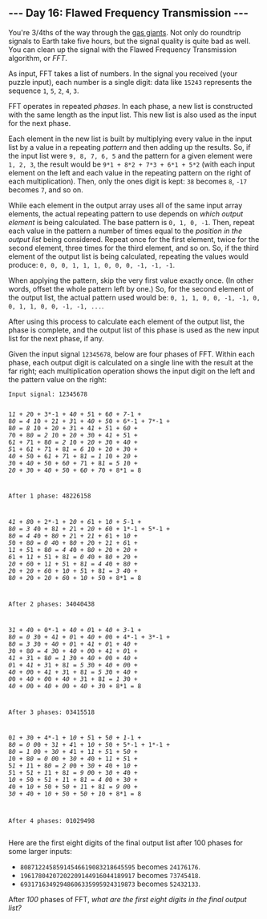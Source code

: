 <h2>--- Day 16: Flawed Frequency Transmission ---</h2><p>You&apos;re 3/4ths of the way through the <a href="https://en.wikipedia.org/wiki/Gas_giant">gas giants</a>. Not only do roundtrip signals to Earth take <span title="In minutes, that&apos;s as many as thirty tens!">five hours</span>, but the signal quality is quite bad as well.  You can clean up the signal with the Flawed Frequency Transmission algorithm, or <em>FFT</em>.</p>
<p>As input, FFT takes a list of numbers.  In the signal you received (your puzzle input), each number is a single digit: data like <code>15243</code> represents the sequence <code>1</code>, <code>5</code>, <code>2</code>, <code>4</code>, <code>3</code>.</p>
<p>FFT operates in repeated <em>phases</em>.  In each phase, a new list is constructed with the same length as the input list.  This new list is also used as the input for the next phase.</p>
<p>Each element in the new list is built by multiplying every value in the input list by a value in a repeating <em>pattern</em> and then adding up the results. So, if the input list were <code>9, 8, 7, 6, 5</code> and the pattern for a given element were <code>1, 2, 3</code>, the result would be <code>9*1 + 8*2 + 7*3 + 6*1 + 5*2</code> (with each input element on the left and each value in the repeating pattern on the right of each multiplication). Then, only the ones digit is kept: <code>38</code> becomes <code>8</code>, <code>-17</code> becomes <code>7</code>, and so on.</p>
<p>While each element in the output array uses all of the same input array elements, the actual repeating pattern to use depends on <em>which output element</em> is being calculated. The base pattern is <code>0, 1, 0, -1</code>.  Then, repeat each value in the pattern a number of times equal to the <em>position in the output list</em> being considered. Repeat once for the first element, twice for the second element, three times for the third element, and so on.  So, if the third element of the output list is being calculated, repeating the values would produce: <code>0, 0, 0, 1, 1, 1, 0, 0, 0, -1, -1, -1</code>.</p>
<p>When applying the pattern, skip the very first value exactly once. (In other words, offset the whole pattern left by one.) So, for the second element of the output list, the actual pattern used would be: <code>0, 1, 1, 0, 0, -1, -1, 0, 0, 1, 1, 0, 0, -1, -1, ...</code>.</p>
<p>After using this process to calculate each element of the output list, the phase is complete, and the output list of this phase is used as the new input list for the next phase, if any.</p>
<p>Given the input signal <code>12345678</code>, below are four phases of FFT. Within each phase, each output digit is calculated on a single line with the result at the far right; each multiplication operation shows the input digit on the left and the pattern value on the right:</p>
<pre><code>Input signal: 12345678

1*1  + 2*0  + 3*-1 + 4*0  + 5*1  + 6*0  + 7*-1 + 8*0  = 4
1*0  + 2*1  + 3*1  + 4*0  + 5*0  + 6*-1 + 7*-1 + 8*0  = 8
1*0  + 2*0  + 3*1  + 4*1  + 5*1  + 6*0  + 7*0  + 8*0  = 2
1*0  + 2*0  + 3*0  + 4*1  + 5*1  + 6*1  + 7*1  + 8*0  = 2
1*0  + 2*0  + 3*0  + 4*0  + 5*1  + 6*1  + 7*1  + 8*1  = 6
1*0  + 2*0  + 3*0  + 4*0  + 5*0  + 6*1  + 7*1  + 8*1  = 1
1*0  + 2*0  + 3*0  + 4*0  + 5*0  + 6*0  + 7*1  + 8*1  = 5
1*0  + 2*0  + 3*0  + 4*0  + 5*0  + 6*0  + 7*0  + 8*1  = 8

After 1 phase: 48226158

4*1  + 8*0  + 2*-1 + 2*0  + 6*1  + 1*0  + 5*-1 + 8*0  = 3
4*0  + 8*1  + 2*1  + 2*0  + 6*0  + 1*-1 + 5*-1 + 8*0  = 4
4*0  + 8*0  + 2*1  + 2*1  + 6*1  + 1*0  + 5*0  + 8*0  = 0
4*0  + 8*0  + 2*0  + 2*1  + 6*1  + 1*1  + 5*1  + 8*0  = 4
4*0  + 8*0  + 2*0  + 2*0  + 6*1  + 1*1  + 5*1  + 8*1  = 0
4*0  + 8*0  + 2*0  + 2*0  + 6*0  + 1*1  + 5*1  + 8*1  = 4
4*0  + 8*0  + 2*0  + 2*0  + 6*0  + 1*0  + 5*1  + 8*1  = 3
4*0  + 8*0  + 2*0  + 2*0  + 6*0  + 1*0  + 5*0  + 8*1  = 8

After 2 phases: 34040438

3*1  + 4*0  + 0*-1 + 4*0  + 0*1  + 4*0  + 3*-1 + 8*0  = 0
3*0  + 4*1  + 0*1  + 4*0  + 0*0  + 4*-1 + 3*-1 + 8*0  = 3
3*0  + 4*0  + 0*1  + 4*1  + 0*1  + 4*0  + 3*0  + 8*0  = 4
3*0  + 4*0  + 0*0  + 4*1  + 0*1  + 4*1  + 3*1  + 8*0  = 1
3*0  + 4*0  + 0*0  + 4*0  + 0*1  + 4*1  + 3*1  + 8*1  = 5
3*0  + 4*0  + 0*0  + 4*0  + 0*0  + 4*1  + 3*1  + 8*1  = 5
3*0  + 4*0  + 0*0  + 4*0  + 0*0  + 4*0  + 3*1  + 8*1  = 1
3*0  + 4*0  + 0*0  + 4*0  + 0*0  + 4*0  + 3*0  + 8*1  = 8

After 3 phases: 03415518

0*1  + 3*0  + 4*-1 + 1*0  + 5*1  + 5*0  + 1*-1 + 8*0  = 0
0*0  + 3*1  + 4*1  + 1*0  + 5*0  + 5*-1 + 1*-1 + 8*0  = 1
0*0  + 3*0  + 4*1  + 1*1  + 5*1  + 5*0  + 1*0  + 8*0  = 0
0*0  + 3*0  + 4*0  + 1*1  + 5*1  + 5*1  + 1*1  + 8*0  = 2
0*0  + 3*0  + 4*0  + 1*0  + 5*1  + 5*1  + 1*1  + 8*1  = 9
0*0  + 3*0  + 4*0  + 1*0  + 5*0  + 5*1  + 1*1  + 8*1  = 4
0*0  + 3*0  + 4*0  + 1*0  + 5*0  + 5*0  + 1*1  + 8*1  = 9
0*0  + 3*0  + 4*0  + 1*0  + 5*0  + 5*0  + 1*0  + 8*1  = 8

After 4 phases: 01029498
</code></pre>
<p>Here are the first eight digits of the final output list after 100 phases for some larger inputs:</p>
<ul>
<li><code>80871224585914546619083218645595</code> becomes <code>24176176</code>.</li>
<li><code>19617804207202209144916044189917</code> becomes <code>73745418</code>.</li>
<li><code>69317163492948606335995924319873</code> becomes <code>52432133</code>.</li>
</ul>
<p>After <em>100</em> phases of FFT, <em>what are the first eight digits in the final output list?</em></p>
